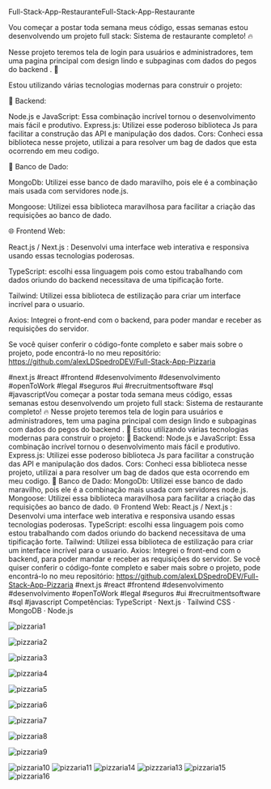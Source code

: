 Full-Stack-App-RestauranteFull-Stack-App-Restaurante



Vou começar a postar toda semana meus código, essas semanas estou desenvolvendo um projeto full stack:
Sistema de restaurante completo! 🔥

Nesse projeto teremos tela de login para usuários e administradores, tem uma pagina principal com design lindo e subpaginas com dados do pegos do backend . 🚀

Estou utilizando várias tecnologias modernas para construir o projeto:

🔧 Backend:

Node.js e JavaScript: Essa combinação incrível tornou o desenvolvimento mais fácil e produtivo.
Express.js: Utilizei esse poderoso biblioteca Js para facilitar a construção das API e manipulação dos dados.
Cors: Conheci essa biblioteca nesse projeto, utilizai a para resolver um bag de dados que esta ocorrendo em meu codigo.

🏦 Banco de Dado:

MongoDb: Utilizei esse banco de dado maravilho, pois ele é a combinação mais usada com servidores node.js.

Mongoose: Utilizei essa biblioteca maravilhosa para facilitar a criação das requisições ao banco de dado.

🌐 Frontend Web:

React.js / Next.js : Desenvolvi uma interface web interativa e responsiva usando essas tecnologias poderosas.

TypeScript: escolhi essa linguagem pois como estou trabalhando com dados oriundo do backend necessitava de uma tipificação forte.

Tailwind: Utilizei essa biblioteca de estilização para criar um interface incrível para o usuario.

Axios: Integrei o front-end com o backend, para poder mandar e receber as requisições do servidor.

Se você quiser conferir o código-fonte completo e saber mais sobre o projeto, pode encontrá-lo no meu repositório: https://github.com/alexLDSpedroDEV/Full-Stack-App-Pizzaria

#next.js
#react
#frontend
#desenvolvimento
#desenvolvimento
#openToWork
#legal
#seguros #ui
#recruitmentsoftware
#sql
#javascriptVou começar a postar toda semana meus código, essas semanas estou desenvolvendo um projeto full stack: Sistema de restaurante completo! 🔥 Nesse projeto teremos tela de login para usuários e administradores, tem uma pagina principal com design lindo e subpaginas com dados do pegos do backend . 🚀 Estou utilizando várias tecnologias modernas para construir o projeto: 🔧 Backend: Node.js e JavaScript: Essa combinação incrível tornou o desenvolvimento mais fácil e produtivo. Express.js: Utilizei esse poderoso biblioteca Js para facilitar a construção das API e manipulação dos dados. Cors: Conheci essa biblioteca nesse projeto, utilizai a para resolver um bag de dados que esta ocorrendo em meu codigo. 🏦 Banco de Dado: MongoDb: Utilizei esse banco de dado maravilho, pois ele é a combinação mais usada com servidores node.js. Mongoose: Utilizei essa biblioteca maravilhosa para facilitar a criação das requisições ao banco de dado. 🌐 Frontend Web: React.js / Next.js : Desenvolvi uma interface web interativa e responsiva usando essas tecnologias poderosas. TypeScript: escolhi essa linguagem pois como estou trabalhando com dados oriundo do backend necessitava de uma tipificação forte. Tailwind: Utilizei essa biblioteca de estilização para criar um interface incrível para o usuario. Axios: Integrei o front-end com o backend, para poder mandar e receber as requisições do servidor. Se você quiser conferir o código-fonte completo e saber mais sobre o projeto, pode encontrá-lo no meu repositório: https://github.com/alexLDSpedroDEV/Full-Stack-App-Pizzaria #next.js #react #frontend #desenvolvimento #desenvolvimento #openToWork #legal #seguros #ui #recruitmentsoftware #sql #javascript
Competências: TypeScript · Next.js · Tailwind CSS · MongoDB · Node.js

![pizzaria1](https://github.com/alexLDSpedroDEV/Full-Stack-App-Pizzaria/assets/115034319/4a8f98f1-8e71-4611-81e2-cb18319131c7)

![pizzaria2](https://github.com/alexLDSpedroDEV/Full-Stack-App-Pizzaria/assets/115034319/21ca3338-312f-48ad-9a5d-c93b4541ebb5)

![pizzaria3](https://github.com/alexLDSpedroDEV/Full-Stack-App-Pizzaria/assets/115034319/3c8c5ca9-46fa-4aad-ba38-153de4303421)

![pizzaria4](https://github.com/alexLDSpedroDEV/Full-Stack-App-Pizzaria/assets/115034319/83763acd-1fcd-43d0-afdd-07ec5c0e0fbd)

![pizzaria5](https://github.com/alexLDSpedroDEV/Full-Stack-App-Pizzaria/assets/115034319/2b04b563-5923-4b78-99f3-91333c78b6a2)

![pizzaria6](https://github.com/alexLDSpedroDEV/Full-Stack-App-Pizzaria/assets/115034319/8c11be53-b07d-4dfa-bfcc-31533ff535d4)

![pizzaria7](https://github.com/alexLDSpedroDEV/Full-Stack-App-Pizzaria/assets/115034319/d12d2d9d-8624-4de0-8178-15a05d1cf2ec)

![pizzaria8](https://github.com/alexLDSpedroDEV/Full-Stack-App-Pizzaria/assets/115034319/69b93fa1-8554-41e8-840a-f33f1d9bce5c)

![pizzaria9](https://github.com/alexLDSpedroDEV/Full-Stack-App-Pizzaria/assets/115034319/0a9680ca-fb23-4398-a9d5-2fec3bb41418)

![pizzaria10](https://github.com/alexLDSpedroDEV/Full-Stack-App-Pizzaria/assets/115034319/e025c74b-a628-4e3a-9bd6-d9a71c4b064a)
![pizzaria11](https://github.com/alexLDSpedroDEV/Full-Stack-App-Pizzaria/assets/115034319/5f30dbc9-f41c-4a9e-9e36-f7fc2f087228)
![pizzaria14](https://github.com/alexLDSpedroDEV/Full-Stack-App-Pizzaria/assets/115034319/17e2fba2-a092-46be-85ee-ed87ae269ff7)
![pizzzaria13](https://github.com/alexLDSpedroDEV/Full-Stack-App-Pizzaria/assets/115034319/933ef42e-1a5f-43d1-a731-410f17679782)
![pizzaria15](https://github.com/alexLDSpedroDEV/Full-Stack-App-Pizzaria/assets/115034319/700dbffd-94e9-4441-817e-2cb746590758)
![pizzaria16](https://github.com/alexLDSpedroDEV/Full-Stack-App-Pizzaria/assets/115034319/a7aafc5a-7a5b-4cad-b7ae-74f73e02248f)

